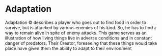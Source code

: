 # Adaptation
Adaptation © describes a player who goes out to find food in order to survive, but is attacked by various enemies of his kind. So, he has to find a way to remain alive in spite of enemy attacks. This game serves as an illustration of how living things live in adverse conditions and in constant danger of predators. Their Creator, foreseeing that these things would take place have given them the ability to adapt to their environment
